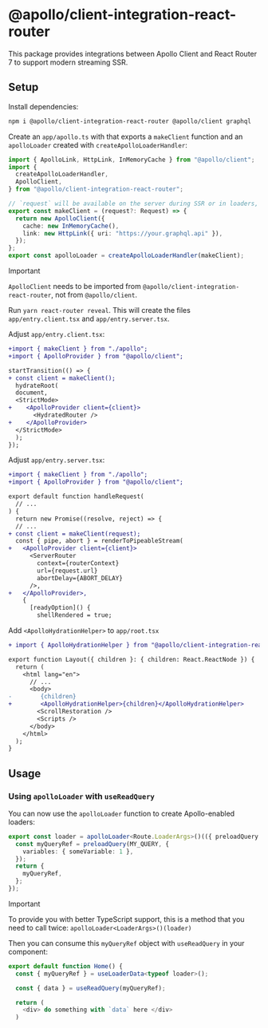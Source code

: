 # @apollo/client-integration-react-router

This package provides integrations between Apollo Client and React Router 7 to support modern streaming SSR.

## Setup

Install dependencies:

```sh
npm i @apollo/client-integration-react-router @apollo/client graphql
```

Create an `app/apollo.ts` with that exports a `makeClient` function and an `apolloLoader` created with `createApolloLoaderHandler`:

```ts
import { ApolloLink, HttpLink, InMemoryCache } from "@apollo/client";
import {
  createApolloLoaderHandler,
  ApolloClient,
} from "@apollo/client-integration-react-router";

// `request` will be available on the server during SSR or in loaders, but not in the browser
export const makeClient = (request?: Request) => {
  return new ApolloClient({
    cache: new InMemoryCache(),
    link: new HttpLink({ uri: "https://your.graphql.api" }),
  });
};
export const apolloLoader = createApolloLoaderHandler(makeClient);
```

> [!IMPORTANT]  
> `ApolloClient` needs to be imported from `@apollo/client-integration-react-router`, not from `@apollo/client`.

Run `yarn react-router reveal`. This will create the files `app/entry.client.tsx` and `app/entry.server.tsx`.

Adjust `app/entry.client.tsx`:

```diff
+import { makeClient } from "./apollo";
+import { ApolloProvider } from "@apollo/client";

startTransition(() => {
+ const client = makeClient();
  hydrateRoot(
  document,
  <StrictMode>
+    <ApolloProvider client={client}>
       <HydratedRouter />
+    </ApolloProvider>
  </StrictMode>
  );
});
```

Adjust `app/entry.server.tsx`:

```diff
+import { makeClient } from "./apollo";
+import { ApolloProvider } from "@apollo/client";

export default function handleRequest(
  // ...
) {
  return new Promise((resolve, reject) => {
  // ...
+ const client = makeClient(request);
  const { pipe, abort } = renderToPipeableStream(
+   <ApolloProvider client={client}>
      <ServerRouter
        context={routerContext}
        url={request.url}
        abortDelay={ABORT_DELAY}
      />,
+   </ApolloProvider>,
    {
      [readyOption]() {
        shellRendered = true;
```

Add `<ApolloHydrationHelper>` to `app/root.tsx`

```diff
+ import { ApolloHydrationHelper } from "@apollo/client-integration-react-router";

export function Layout({ children }: { children: React.ReactNode }) {
  return (
    <html lang="en">
      // ...
      <body>
-        {children}
+        <ApolloHydrationHelper>{children}</ApolloHydrationHelper>
        <ScrollRestoration />
        <Scripts />
      </body>
    </html>
  );
}
```

## Usage

### Using `apolloLoader` with `useReadQuery`

You can now use the `apolloLoader` function to create Apollo-enabled loaders:

```ts
export const loader = apolloLoader<Route.LoaderArgs>()(({ preloadQuery }) => {
  const myQueryRef = preloadQuery(MY_QUERY, {
    variables: { someVariable: 1 },
  });
  return {
    myQueryRef,
  };
});
```

> [!IMPORTANT]  
> To provide you with better TypeScript support, this is a method that you need to call twice: `apolloLoader<LoaderArgs>()(loader)`

Then you can consume this `myQueryRef` object with `useReadQuery` in your component:

```ts
export default function Home() {
  const { myQueryRef } = useLoaderData<typeof loader>();

  const { data } = useReadQuery(myQueryRef);

  return (
    <div> do something with `data` here </div>
  )
```
